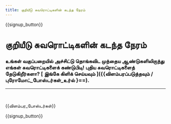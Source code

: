 ```yaml
---
title: குறியீடு சுவரொட்டிகளின் கடந்த நேரம்
---
```


{{signup_button}}

# குறியீடு சுவரொட்டிகளின் கடந்த நேரம்

### உங்கள் வகுப்பறையில் அச்சிட்டு தொங்கவிட முந்தைய ஆண்டுகளிலிருந்து எங்கள் சுவரொட்டிகளைக் கண்டுபிடி! புதிய சுவரொட்டிகளைத் தேடுகிறீர்களா? [ இங்கே கிளிக் செய்யவும் ]({{விளம்பரப்படுத்தவும் / புரோமோட்_போஸ்டர்கள்_உர்ல் }==).

* * *

<br />

{{விளம்பர_போஸ்டர்கள்}}

{{signup_button}}